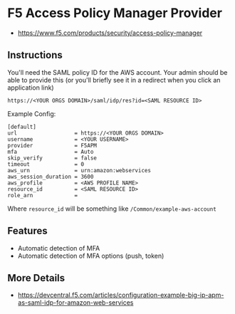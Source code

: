 # F5 Access Policy Manager Provider

* https://www.f5.com/products/security/access-policy-manager

## Instructions

You'll need the SAML policy ID for the AWS account.  Your admin should be able to 
provide this (or you'll briefly see it in a redirect when you click an application link)

```
https://<YOUR ORGS DOMAIN>/saml/idp/res?id=<SAML RESOURCE ID>
```

Example Config:

```
[default]
url                  = https://<YOUR ORGS DOMAIN>
username             = <YOUR USERNAME>
provider             = F5APM
mfa                  = Auto
skip_verify          = false
timeout              = 0
aws_urn              = urn:amazon:webservices
aws_session_duration = 3600
aws_profile          = <AWS PROFILE NAME>
resource_id          = <SAML RESOURCE ID>
role_arn             = 
```

Where `resource_id` will be something like `/Common/example-aws-account`

## Features

* Automatic detection of MFA
* Automatic detection of MFA options (push, token)

## More Details

* https://devcentral.f5.com/articles/configuration-example-big-ip-apm-as-saml-idp-for-amazon-web-services